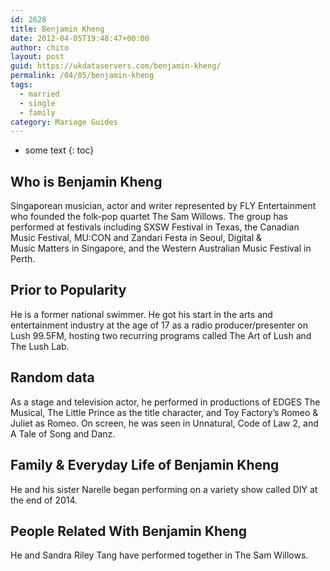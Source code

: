 ```yaml
---
id: 2628
title: Benjamin Kheng
date: 2012-04-05T19:48:47+00:00
author: chito
layout: post
guid: https://ukdataservers.com/benjamin-kheng/
permalink: /04/05/benjamin-kheng  
tags:
  - married
  - single
  - family
category: Mariage Guides
---
```


* some text
{: toc}


## Who is  Benjamin Kheng
                  
                  
                  
Singaporean musician, actor and writer represented by FLY Entertainment who founded the folk-pop quartet The Sam Willows. The group has performed at festivals including SXSW Festival in Texas, the Canadian Music Festival, MU:CON and Zandari Festa in Seoul, Digital &<br /> Music Matters in Singapore, and the Western Australian Music Festival in Perth.
                  
                
                
                
## Prior to Popularity 
                  
                  
                  
He is a former national swimmer. He got his start in the arts and entertainment industry at the age of 17 as a radio producer/presenter on Lush 99.5FM, hosting two recurring programs called The Art of Lush and The Lush Lab.
                  
                
                
                
## Random data 
                  
                  
                  
As a stage and television actor, he performed in productions of EDGES The Musical, The Little Prince as the title character, and Toy Factory&#8217;s Romeo & Juliet as Romeo. On screen, he was seen in Unnatural, Code of Law 2, and A Tale of Song and Danz. 
                  
                
                
                
## Family & Everyday Life of Benjamin Kheng
                  
                  
                  
He and his sister Narelle began performing on a variety show called DIY at the end of 2014.
                  
                
                
                
## People Related With  Benjamin Kheng
                  
                  
                  
He and Sandra Riley Tang have performed together in The Sam Willows.
                  
                
              
            
          
          
          
    
    
  
